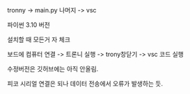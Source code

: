 tronny -> main.py
나머지 -> vsc

파이썬 3.10 버전

설치할 때 모든거 자 체크


보드에 컴퓨터 연결 -> 트론니 실행 -> trony창닫기 -> vsc 코드 실행 



수정버전은 깃허브에는 아직 안올림.

피코 시리얼 연결은 되나 데이터 전송에서 오류가 발생하는 듯.
